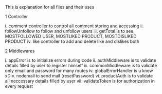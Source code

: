 This is explanation for all files and their uses

1 Controller

i. comment controller to control all comment storing and accessing
ii. followUnfollow to follow and unfollow users
iii. getTotal is to see MOSTFOLLOWED USER, MOSTLIKED PRODUCT, MOSTDISLIKED PRODUCT
iv. like controller to add and delete like and dislikes both

2 Middlewares

i. appError is to initialize errors during code
ii. authMiddleware is to validate details filled by user to register himself
iii. commonMiddleware is to validate only email and password for many routes
iv. globalErrorHandler is u know xD
v. nodemail to send mail (resetPassword)
vi. productAuth is to validate all neccessary details filled by user
vii. validateToken is for authorization in every request